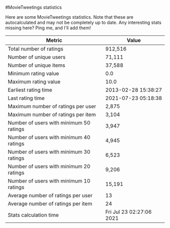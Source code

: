 #MovieTweetings statistics

Here are some MovieTweetings statistics. Note that these are autocalculated and may not be completely up to date. Any interesting stats missing here? Ping me, and I'll add them!

Metric | Value
--- | ---
Total number of ratings                 | 912,516
Number of unique users                  | 71,111
Number of unique items                  | 37,588
Minimum rating value                    | 0.0
Maximum rating value                    | 10.0
Earliest rating time                    | 2013-02-28 15:38:27
Last rating time                        | 2021-07-23 05:18:38
Maximum number of ratings per user      | 2,875
Maximum number of ratings per item      | 3,104
Number of users with minimum 50 ratings | 3,947
Number of users with minimum 40 ratings | 4,945
Number of users with minimum 30 ratings | 6,523
Number of users with minimum 20 ratings | 9,206
Number of users with minimum 10 ratings | 15,191
Average number of ratings per user      | 13
Average number of ratings per item      | 24
Stats calculation time                  | Fri Jul 23 02:27:06 2021

